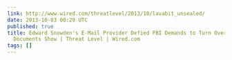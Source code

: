 ```yaml
---
link: http://www.wired.com/threatlevel/2013/10/lavabit_unsealed/
date: 2013-10-03 00:29 UTC
published: true
title: Edward Snowden's E-Mail Provider Defied FBI Demands to Turn Over Crypto Keys,
  Documents Show | Threat Level | Wired.com
tags: []
---
```




